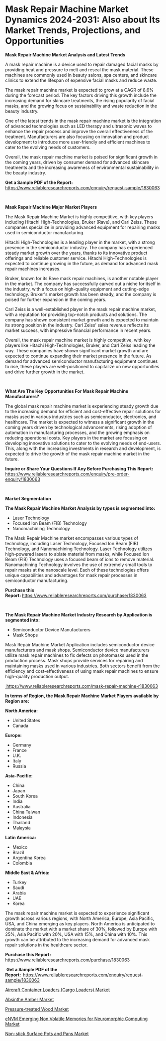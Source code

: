 <p><h1>Mask Repair Machine Market Dynamics 2024-2031: Also about Its Market Trends, Projections, and Opportunities</h1></p><p><strong>Mask Repair Machine Market Analysis and Latest Trends</strong></p>
<p><p>A mask repair machine is a device used to repair damaged facial masks by providing heat and pressure to melt and reseal the mask material. These machines are commonly used in beauty salons, spa centers, and skincare clinics to extend the lifespan of expensive facial masks and reduce waste.</p><p>The mask repair machine market is expected to grow at a CAGR of 8.6% during the forecast period. The key factors driving this growth include the increasing demand for skincare treatments, the rising popularity of facial masks, and the growing focus on sustainability and waste reduction in the beauty industry.</p><p>One of the latest trends in the mask repair machine market is the integration of advanced technologies such as LED therapy and ultrasonic waves to enhance the repair process and improve the overall effectiveness of the treatment. Manufacturers are also focusing on innovation and product development to introduce more user-friendly and efficient machines to cater to the evolving needs of customers.</p><p>Overall, the mask repair machine market is poised for significant growth in the coming years, driven by consumer demand for advanced skincare treatments and the increasing awareness of environmental sustainability in the beauty industry.</p></p>
<p><strong>Get a Sample PDF of the Report:&nbsp;</strong> <a href="https://www.reliableresearchreports.com/enquiry/request-sample/1830063">https://www.reliableresearchreports.com/enquiry/request-sample/1830063</a></p>
<p>&nbsp;</p>
<p><strong>Mask Repair Machine Major Market Players</strong></p>
<p><p>The Mask Repair Machine Market is highly competitive, with key players including Hitachi High-Technologies, Bruker (Rave), and Carl Zeiss. These companies specialize in providing advanced equipment for repairing masks used in semiconductor manufacturing.</p><p>Hitachi High-Technologies is a leading player in the market, with a strong presence in the semiconductor industry. The company has experienced steady market growth over the years, thanks to its innovative product offerings and reliable customer service. Hitachi High-Technologies is expected to continue growing in the future, as demand for advanced mask repair machines increases.</p><p>Bruker, known for its Rave mask repair machines, is another notable player in the market. The company has successfully carved out a niche for itself in the industry, with a focus on high-quality equipment and cutting-edge technology. Bruker's market growth has been steady, and the company is poised for further expansion in the coming years.</p><p>Carl Zeiss is a well-established player in the mask repair machine market, with a reputation for providing top-notch products and solutions. The company has shown consistent market growth and is expected to maintain its strong position in the industry. Carl Zeiss' sales revenue reflects its market success, with impressive financial performance in recent years.</p><p>Overall, the mask repair machine market is highly competitive, with key players like Hitachi High-Technologies, Bruker, and Carl Zeiss leading the way. These companies have shown significant market growth and are expected to continue expanding their market presence in the future. As demand for advanced semiconductor manufacturing equipment continues to rise, these players are well-positioned to capitalize on new opportunities and drive further growth in the market.</p></p>
<p>&nbsp;</p>
<p><strong>What Are The Key Opportunities For Mask Repair Machine Manufacturers?</strong></p>
<p><p>The global mask repair machine market is experiencing steady growth due to the increasing demand for efficient and cost-effective repair solutions for masks used in various industries such as semiconductor, electronics, and healthcare. The market is expected to witness a significant growth in the coming years driven by technological advancements, rising adoption of automation in manufacturing processes, and the growing emphasis on reducing operational costs. Key players in the market are focusing on developing innovative solutions to cater to the evolving needs of end-users. This, along with the increasing investments in research and development, is expected to drive the growth of the mask repair machine market in the future.</p></p>
<p><strong>Inquire or Share Your Questions If Any Before Purchasing This Report:</strong> <a href="https://www.reliableresearchreports.com/enquiry/pre-order-enquiry/1830063">https://www.reliableresearchreports.com/enquiry/pre-order-enquiry/1830063</a></p>
<p>&nbsp;</p>
<p><strong>Market Segmentation</strong></p>
<p><strong>The Mask Repair Machine Market Analysis by types is segmented into:</strong></p>
<p><ul><li>Laser Technology</li><li>Focused Ion Beam (FIB) Technology</li><li>Nanomachining Technology</li></ul></p>
<p><p>The Mask Repair Machine market encompasses various types of technology, including Laser Technology, Focused Ion Beam (FIB) Technology, and Nanomachining Technology. Laser Technology utilizes high-powered lasers to ablate material from masks, while Focused Ion Beam (FIB) Technology uses a focused beam of ions to remove material. Nanomachining Technology involves the use of extremely small tools to repair masks at the nanoscale level. Each of these technologies offers unique capabilities and advantages for mask repair processes in semiconductor manufacturing.</p></p>
<p><strong>Purchase this Report:&nbsp;</strong><a href="https://www.reliableresearchreports.com/purchase/1830063">https://www.reliableresearchreports.com/purchase/1830063</a></p>
<p>&nbsp;</p>
<p><strong>The Mask Repair Machine Market Industry Research by Application is segmented into:</strong></p>
<p><ul><li>Semiconductor Device Manufacturers</li><li>Mask Shops</li></ul></p>
<p><p>Mask Repair Machine Market Application includes semiconductor device manufacturers and mask shops. Semiconductor device manufacturers utilize mask repair machines to fix defects on photomasks used in the production process. Mask shops provide services for repairing and maintaining masks used in various industries. Both sectors benefit from the efficiency and cost-effectiveness of using mask repair machines to ensure high-quality production output.</p></p>
<p><a href="https://www.reliableresearchreports.com/mask-repair-machine-r1830063">&nbsp;https://www.reliableresearchreports.com/mask-repair-machine-r1830063</a></p>
<p><strong>In terms of Region, the Mask Repair Machine Market Players available by Region are:</strong></p>
<p>
    <p> <strong> North America: </strong>
        <ul>
            <li>United States</li>
            <li>Canada</li>
        </ul>
        </p> 
    <p> <strong> Europe: </strong>
        <ul>
            <li>Germany</li>
            <li>France</li>
            <li>U.K.</li>
            <li>Italy</li>
            <li>Russia</li>
        </ul>
        </p> 
    <p> <strong> Asia-Pacific: </strong>
        <ul>
            <li>China</li>
            <li>Japan</li>
            <li>South Korea</li>
            <li>India</li>
            <li>Australia</li>
            <li>China Taiwan</li>
            <li>Indonesia</li>
            <li>Thailand</li>
            <li>Malaysia</li>
        </ul>
        </p> 
    <p> <strong> Latin America: </strong>
        <ul>
            <li>Mexico</li>
            <li>Brazil</li>
            <li>Argentina Korea</li>
            <li>Colombia</li>
        </ul>
        </p> 
    <p> <strong> Middle East & Africa: </strong>
        <ul>
            <li>Turkey</li>
            <li>Saudi</li>
            <li>Arabia</li>
            <li>UAE</li>
            <li>Korea</li>
        </ul>
    </p>
    </p>
<p><p>The mask repair machine market is expected to experience significant growth across various regions, with North America, Europe, Asia Pacific, USA, and China emerging as key players. North America is anticipated to dominate the market with a market share of 30%, followed by Europe with 25%, Asia Pacific with 20%, USA with 15%, and China with 10%. This growth can be attributed to the increasing demand for advanced mask repair solutions in the healthcare sector.</p></p>
<p><strong>Purchase this Report: </strong><a href="https://www.reliableresearchreports.com/purchase/1830063">https://www.reliableresearchreports.com/purchase/1830063</a></p>
<p>&nbsp;<strong>Get a Sample PDF of the Report:&nbsp;&nbsp;</strong><a href="https://www.reliableresearchreports.com/enquiry/request-sample/1830063">https://www.reliableresearchreports.com/enquiry/request-sample/1830063</a></p>
<p><strong></strong></p>
<p><p><a href="https://issuu.com/reportprime-2/docs/aircraft-container-loaders-cargo-loaders-market-si">Aircraft Container Loaders (Cargo Loaders) Market</a></p><p><a href="https://github.com/polesdua1/Market-Research-Report-List-1/blob/main/absinthe-amber-market.md">Absinthe Amber Market</a></p><p><a href="https://issuu.com/reportprime-2/docs/pressure-treated-wood-market-size-2030.pptx">Pressure-treated Wood Market</a></p><p><a href="https://medium.com/@cukilcantik89/envm-emerging-non-volatile-memories-for-neuromorphic-computing-market-size-by-type-feram-emerging-5a19dad8a115">eNVM Emerging Non Volatile Memories for Neuromorphic Computing Market</a></p><p><a href="https://github.com/GaryrankliznmwoXff/Market-Research-Report-List-1/blob/main/non-stick-surface-pots-and-pans-market.md">Non-stick Surface Pots and Pans Market</a></p></p>